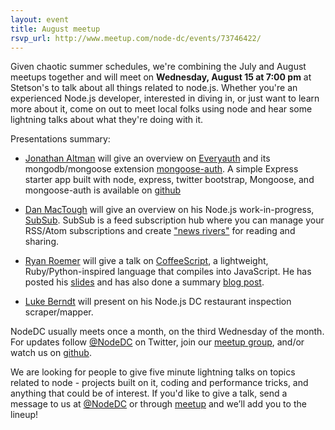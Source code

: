 ```yaml
---
layout: event
title: August meetup
rsvp_url: http://www.meetup.com/node-dc/events/73746422/
---
```


Given chaotic summer schedules, we're combining the July and August meetups together and will meet on **Wednesday, August 15 at 7:00 pm** at Stetson's to talk about all things related to node.js. Whether you're an experienced Node.js developer, interested in diving in, or just want to learn more about it, come on out to meet local folks using node and hear some lightning talks about what they're doing with it.

Presentations summary:

- [Jonathan Altman](https://twitter.com/async_io) will give an overview on [Everyauth](http://everyauth.com) and its mongodb/mongoose extension [mongoose-auth](https://github.com/bnoguchi/mongoose-auth). A simple Express starter app built with node, express, twitter bootstrap, Mongoose, and mongoose-auth is available on [github](https://github.com/jonathana/expspreleton)

- [Dan MacTough](https://twitter.com/danmactough) will give an overview on his Node.js work-in-progress, [SubSub](http://subsub.org). SubSub is a feed subscription hub where you can manage your RSS/Atom subscriptions and create ["news rivers"](http://www.reallysimplesyndication.com/riverOfNews) for reading and sharing.

- [Ryan Roemer](https://twitter.com/ryan_roemer) will give a talk on [CoffeeScript](http://coffeescript.org/), a lightweight, Ruby/Python-inspired language that compiles into JavaScript. He has posted his [slides](http://ryan-roemer.github.com/nodedc-coffeescript-talk/) and has also done a summary [blog post](http://loose-bits.com/2012/08/16/five-things-i-like-about-coffeescript.html).

- [Luke Berndt](https://twitter.com/LukeBerndt) will present on his Node.js DC restaurant inspection scraper/mapper.

NodeDC usually meets once a month, on the third Wednesday of the month. For updates follow [@NodeDC](http://twitter.com/nodedc) on Twitter, join our [meetup group](http://www.meetup.com/node-dc/), and/or watch us on [github](https://github.com/nodedc/nodedc.github.com).

We are looking for people to give five minute lightning talks on topics related to node - projects built on it, coding and performance tricks, and anything that could be of interest. If you'd like to give a talk, send a message to us at [@NodeDC](http://twitter.com/nodedc) or through [meetup](http://www.meetup.com/node-dc/suggestion/) and we’ll add you to the lineup!



